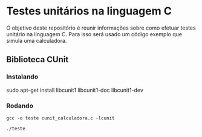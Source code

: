 # Testes unitários na linguagem C

O objetivo deste repositório é reunir informações sobre como efetuar testes unitário na linguagem C. Para isso será usado um código exemplo que simula uma calculadora.

## Biblioteca CUnit

### Instalando

sudo apt-get install libcunit1 libcunit1-doc libcunit1-dev

### Rodando

```
gcc -o teste cunit_calculadora.c -lcunit
```
```
./teste
```
